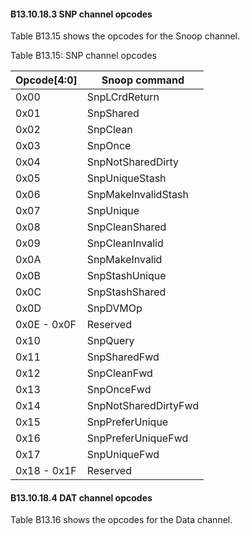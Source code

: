 #### B13.10.18.3 SNP channel opcodes

Table B13.15 shows the opcodes for the Snoop channel.

Table B13.15: SNP channel opcodes

| Opcode[4:0] | Snoop command        |
|-------------|----------------------|
| 0x00        | SnpLCrdReturn        |
| 0x01        | SnpShared            |
| 0x02        | SnpClean             |
| 0x03        | SnpOnce              |
| 0x04        | SnpNotSharedDirty    |
| 0x05        | SnpUniqueStash       |
| 0x06        | SnpMakeInvalidStash  |
| 0x07        | SnpUnique            |
| 0x08        | SnpCleanShared       |
| 0x09        | SnpCleanInvalid      |
| 0x0A        | SnpMakeInvalid       |
| 0x0B        | SnpStashUnique       |
| 0x0C        | SnpStashShared       |
| 0x0D        | SnpDVMOp             |
| 0x0E - 0x0F | Reserved             |
| 0x10        | SnpQuery             |
| 0x11        | SnpSharedFwd         |
| 0x12        | SnpCleanFwd          |
| 0x13        | SnpOnceFwd           |
| 0x14        | SnpNotSharedDirtyFwd |
| 0x15        | SnpPreferUnique      |
| 0x16        | SnpPreferUniqueFwd   |
| 0x17        | SnpUniqueFwd         |
| 0x18 - 0x1F | Reserved             |

#### B13.10.18.4 DAT channel opcodes

Table B13.16 shows the opcodes for the Data channel.